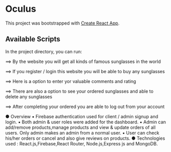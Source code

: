 # Oculus

This project was bootstrapped with [Create React App](https://product-sales-64a4b.web.app/).

## Available Scripts

In the project directory, you can run:

==>	By the website you will get all kinds of famous sunglasses in the world

==>	If you register / login this website you will be able to buy any sunglasses

==>	Here is a option to enter yor valuable comments and rating

==>	There are also a option to see your ordered sunglasses and able to delete  any sunglasses

==>	After completing your ordered you are able to log out from your account

●	Overview
▪	Firebase authentication used for client / admin signup and login.
▪	Both admin & user roles were added for the dashboard.
▪	Admin can  add/remove  products,manage products and view & update orders of all users. Only admin makes an admin from a normal user.
▪	User can check his/her orders or cancel and also give reviews on products.
●	Technologies used : React.js,Firebase,React Router, Node.js,Express js and MongoDB.
